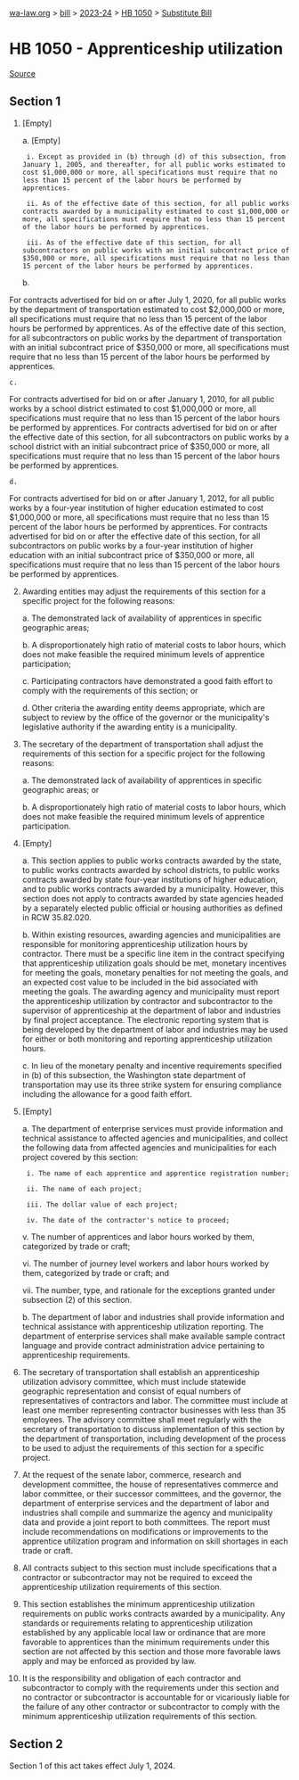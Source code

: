 [wa-law.org](/) > [bill](/bill/) > [2023-24](/bill/2023-24/) > [HB 1050](/bill/2023-24/hb/1050/) > [Substitute Bill](/bill/2023-24/hb/1050/S/)

# HB 1050 - Apprenticeship utilization

[Source](http://lawfilesext.leg.wa.gov/biennium/2023-24/Pdf/Bills/House%20Bills/1050-S.pdf)

## Section 1
1. [Empty]

    a. [Empty]

        i. Except as provided in (b) through (d) of this subsection, from January 1, 2005, and thereafter, for all public works estimated to cost $1,000,000 or more, all specifications must require that no less than 15 percent of the labor hours be performed by apprentices.

        ii. As of the effective date of this section, for all public works contracts awarded by a municipality estimated to cost $1,000,000 or more, all specifications must require that no less than 15 percent of the labor hours be performed by apprentices.

        iii. As of the effective date of this section, for all subcontractors on public works with an initial subcontract price of $350,000 or more, all specifications must require that no less than 15 percent of the labor hours be performed by apprentices.

    b.

For contracts advertised for bid on or after July 1, 2020, for all public works by the department of transportation estimated to cost $2,000,000 or more, all specifications must require that no less than 15 percent of the labor hours be performed by apprentices. As of the effective date of this section, for all subcontractors on public works by the department of transportation with an initial subcontract price of $350,000 or more, all specifications must require that no less than 15 percent of the labor hours be performed by apprentices.

    c.

For contracts advertised for bid on or after January 1, 2010, for all public works by a school district estimated to cost $1,000,000 or more, all specifications must require that no less than 15 percent of the labor hours be performed by apprentices. For contracts advertised for bid on or after the effective date of this section, for all subcontractors on public works by a school district with an initial subcontract price of $350,000 or more, all specifications must require that no less than 15 percent of the labor hours be performed by apprentices.

    d.

For contracts advertised for bid on or after January 1, 2012, for all public works by a four-year institution of higher education estimated to cost $1,000,000 or more, all specifications must require that no less than 15 percent of the labor hours be performed by apprentices. For contracts advertised for bid on or after the effective date of this section, for all subcontractors on public works by a four-year institution of higher education with an initial subcontract price of $350,000 or more, all specifications must require that no less than 15 percent of the labor hours be performed by apprentices.

2. Awarding entities may adjust the requirements of this section for a specific project for the following reasons:

    a. The demonstrated lack of availability of apprentices in specific geographic areas;

    b. A disproportionately high ratio of material costs to labor hours, which does not make feasible the required minimum levels of apprentice participation;

    c. Participating contractors have demonstrated a good faith effort to comply with the requirements of  this section; or

    d. Other criteria the awarding entity deems appropriate, which are subject to review by the office of the governor or the municipality's legislative authority if the awarding entity is a municipality.

3. The secretary of the department of transportation shall adjust the requirements of this section for a specific project for the following reasons:

    a. The demonstrated lack of availability of apprentices in specific geographic areas; or

    b. A disproportionately high ratio of material costs to labor hours, which does not make feasible the required minimum levels of apprentice participation.

4. [Empty]

    a. This section applies to public works contracts awarded by the state, to public works contracts awarded by school districts,  to public works contracts awarded by state four-year institutions of higher education, and to public works contracts awarded by a municipality. However, this section does not apply to contracts awarded by state agencies headed by a separately elected public official or housing authorities as defined in RCW 35.82.020.

    b. Within existing resources, awarding agencies and municipalities are responsible for monitoring apprenticeship utilization hours by contractor. There must be a specific line item in the contract specifying that apprenticeship utilization goals should be met, monetary incentives for meeting the goals, monetary penalties for not meeting the goals, and an expected cost value to be included in the bid associated with meeting the goals. The awarding agency and municipality must report the apprenticeship utilization by contractor and subcontractor to the supervisor of apprenticeship at the department of labor and industries by final project acceptance. The electronic reporting system that is being developed by the department of labor and industries may be used for either or both monitoring and reporting apprenticeship utilization hours.

    c. In lieu of the monetary penalty and incentive requirements specified in (b) of this subsection, the Washington state department of transportation may use its three strike system for ensuring compliance including the allowance for a good faith effort.

5. [Empty]

    a. The department of enterprise services must provide information and technical assistance to affected agencies and municipalities, and collect the following data from affected agencies and municipalities for each project covered by this section:

        i. The name of each apprentice and apprentice registration number;

        ii. The name of each project;

        iii. The dollar value of each project;

        iv. The date of the contractor's notice to proceed;

    v. The number of apprentices and labor hours worked by them, categorized by trade or craft;

    vi. The number of journey level workers and labor hours worked by them, categorized by trade or craft; and

    vii. The number, type, and rationale for the exceptions granted under subsection (2) of this section.

    b. The department of labor and industries shall provide information and technical assistance with apprenticeship utilization reporting. The department of enterprise services shall make available sample contract language and provide contract administration advice pertaining to apprenticeship requirements.

6. The secretary of transportation shall establish an apprenticeship utilization advisory committee, which must include statewide geographic representation and consist of equal numbers of representatives of contractors and labor. The committee must include at least one member representing contractor businesses with less than 35 employees. The advisory committee shall meet regularly with the secretary of transportation to discuss implementation of this section by the department of transportation, including development of the process to be used to adjust the requirements of this section for a specific project.

7. At the request of the senate labor, commerce, research and development committee, the house of representatives commerce and labor committee, or their successor committees, and the governor, the department of enterprise services and the department of labor and industries shall compile and summarize the agency and municipality data and provide a joint report to both committees. The report must include recommendations on modifications or improvements to the apprentice utilization program and information on skill shortages in each trade or craft.

8. All contracts subject to this section must include specifications that a contractor or subcontractor may not be required to exceed the apprenticeship utilization requirements of this section.

9. This section establishes the minimum apprenticeship utilization requirements on public works contracts awarded by a municipality. Any standards or requirements relating to apprenticeship utilization established by any applicable local law or ordinance that are more favorable to apprentices than the minimum requirements under this section are not affected by this section and those more favorable laws apply and may be enforced as provided by law.

10. It is the responsibility and obligation of each contractor and subcontractor to comply with the requirements under this section and no contractor or subcontractor is accountable for or vicariously liable for the failure of any other contractor or subcontractor to comply with the minimum apprenticeship utilization requirements of this section.

## Section 2
Section 1 of this act takes effect July 1, 2024.

